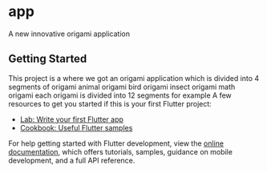 # app

A new innovative origami application

## Getting Started

This project is a where we got an origami application which is divided into 4 segments of origami
animal origami
bird origami
insect origami
math origami
each origami is divided into 12 segments for example
A few resources to get you started if this is your first Flutter project:

- [Lab: Write your first Flutter app](https://docs.flutter.dev/get-started/codelab)
- [Cookbook: Useful Flutter samples](https://docs.flutter.dev/cookbook)

For help getting started with Flutter development, view the
[online documentation](https://docs.flutter.dev/), which offers tutorials,
samples, guidance on mobile development, and a full API reference.
